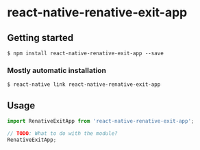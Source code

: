 # react-native-renative-exit-app

## Getting started

`$ npm install react-native-renative-exit-app --save`

### Mostly automatic installation

`$ react-native link react-native-renative-exit-app`

## Usage
```javascript
import RenativeExitApp from 'react-native-renative-exit-app';

// TODO: What to do with the module?
RenativeExitApp;
```

